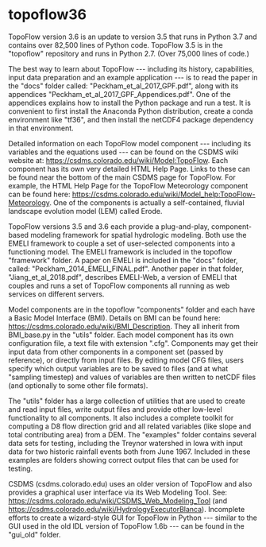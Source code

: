 # topoflow36
TopoFlow version 3.6 is an update to version 3.5 that runs in Python 3.7 and contains over 82,500 lines of Python code.
TopoFlow 3.5 is in the "topoflow" repository and runs in Python 2.7. (Over 75,000 lines of code.)

The best way to learn about TopoFlow --- including its history, capabilities, input data preparation and an example application --- is to read the paper in the "docs" folder called:  "Peckham_et_al_2017_GPF.pdf", along with its appendices "Peckham_et_al_2017_GPF_Appendices.pdf".  One of the appendices explains how to install the Python package and run a test.  It is convenient to first install the Anaconda Python distribution, create a conda environment like "tf36", and then install the netCDF4 package dependency in that environment.

Detailed information on each TopoFlow model component --- including its variables and the equations used --- can be found on the CSDMS wiki website at:  https://csdms.colorado.edu/wiki/Model:TopoFlow.  Each component has its own very detailed HTML Help Page.  Links to these can be found near the bottom of the main CSDMS page for TopoFlow.  For example, the HTML Help Page for the TopoFlow Meteorology component can be found here:  https://csdms.colorado.edu/wiki/Model_help:TopoFlow-Meteorology.  One of the components is actually a self-contained, fluvial landscape evolution model (LEM) called Erode.

TopoFlow versions 3.5 and 3.6 each provide a plug-and-play, component-based modeling framework for spatial hydrologic modeling.  Both use the EMELI framework to couple a set of user-selected components into a functioning model.  The EMELI framework is included in the topoflow "framework" folder.  A paper on EMELI is included in the "docs" folder, called:  "Peckham_2014_EMELI_FINAL.pdf".  Another paper in that folder, "Jiang_et_al_2018.pdf", describes EMELI-Web, a version of EMELI that couples and runs a set of TopoFlow components all running as web services on different servers.  

Model components are in the topoflow "components" folder and each have a Basic Model Interface (BMI).  Details on BMI can be found here:  https://csdms.colorado.edu/wiki/BMI_Description.  They all inherit from BMI_base.py in the "utils" folder.  Each model component has its own configuration file, a text file with extension ".cfg".  Components may get their input data from other components in a component set (passed by reference), or directly from input files.  By editing model CFG files, users specify which output variables are to be saved to files (and at what "sampling timestep) and values of variables are then written to netCDF files (and optionally to some other file formats).

The "utils" folder has a large collection of utilities that are used to create and read input files, write output files and provide other low-level functionality to all components.  It also includes a complete toolkit for computing a D8 flow direction grid and all related variables (like slope and total contributing area) from a DEM.  The "examples" folder contains several data sets for testing, including the Treynor watershed in Iowa with input data for two historic rainfall events both from June 1967.  Included in these examples are folders showing correct output files that can be used for testing.

CSDMS (csdms.colorado.edu) uses an older version of TopoFlow and also provides a graphical user interface via its Web Modeling Tool.  See:  https://csdms.colorado.edu/wiki/CSDMS_Web_Modeling_Tool  (and https://csdms.colorado.edu/wiki/HydrologyExecutorBlanca).  Incomplete efforts to create a wizard-style GUI for TopoFlow in Python --- similar to the GUI used in the old IDL version of TopoFlow 1.6b --- can be found in the "gui_old" folder.
